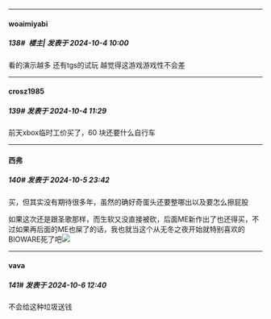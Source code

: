 ﻿
*****

####  woaimiyabi  
##### 138#         楼主| 发表于 2024-10-4 10:00

看的演示越多 还有tgs的试玩 越觉得这游戏游戏性不会差


*****

####  crosz1985  
##### 139#       发表于 2024-10-4 11:29

前天xbox临时工价买了，60 块还要什么自行车


*****

####  西弗  
##### 140#       发表于 2024-10-5 23:42

买，但其实没有期待很多年，虽然的确好奇蛋头还要整哪出以及要怎么擦屁股

如果这次还是跟圣歌那样，而生软又没直接被砍，后面ME新作出了也还得买，不过如果再后面的ME也屎了的话，我也就当这个从无冬之夜开始就特别喜欢的BIOWARE死了吧<img src="https://static.saraba1st.com/image/smiley/face2017/013.png" referrerpolicy="no-referrer">


*****

####  vava  
##### 141#       发表于 2024-10-6 12:40

不会给这种垃圾送钱

